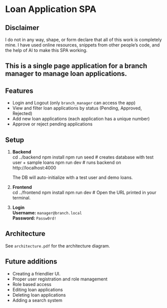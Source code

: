 # Loan Application SPA


## Disclaimer
   I do not in any way, shape, or form declare that all of this work is completely mine.
   I have used online resources, snippets from other people’s code, and the help of AI to make this SPA working.


## This is a single page application for a branch manager to manage loan applications.
## Features
   - Login and Logout (only `branch_manager` can access the app)
   - View and filter loan applications by status (Pending, Approved, Rejected)
   - Add new loan applications (each application has a unique number)
   - Approve or reject pending applications


## Setup
1) **Backend**  
   cd ../backend
   npm install
   npm run seed   # creates database with test user + sample loans
   npm run dev    # runs backend on http://localhost:4000
   
   The DB will auto-initialize with a test user and demo loans.

2) **Frontend**  
   cd ../frontend
   npm install
   npm run dev    # Open the URL printed in your terminal.

3) **Login**  
      **Username:** `manager@branch.local`  
      **Password:** `Passw0rd!`


## Architecture
See `architecture.pdf` for the architecture diagram.


## Future additions
   - Creating a friendlier UI.
   - Proper user registration and role management
   - Role based access
   - Editing loan applications
   - Deleting loan applications
   - Adding a search system